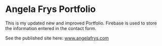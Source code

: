 # Angela Frys Portfolio

This is my updated new and improved Portfolio. 
Firebase is used to store the information entered in the contact form. 

See the published site here: www.angelafrys.com